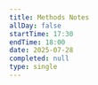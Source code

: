```yaml
---
title: Methods Notes
allDay: false
startTime: 17:30
endTime: 18:00
date: 2025-07-28
completed: null
type: single
---
```


